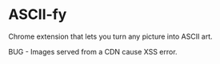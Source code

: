 ASCII-fy
=======

Chrome extension that lets you turn any picture into ASCII art.

BUG - Images served from a CDN cause XSS error.
